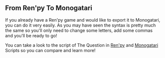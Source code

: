 ## From Ren'py To Monogatari
If you already have a Ren'py game and would like to export it to Monogatari, you can do it very easily. As you may have seen the syntax is pretty much the same so you'll only need to change some letters, add some commas and you'll be ready to go!

You can take a look to the script of The Question in [Ren'py](http://www.renpy.org/doc/html/thequestion.html) and [Monogatari](http://monogatari.hyuchia.com/TheQuestion/js/script.js) Scripts so you can compare and learn more!
